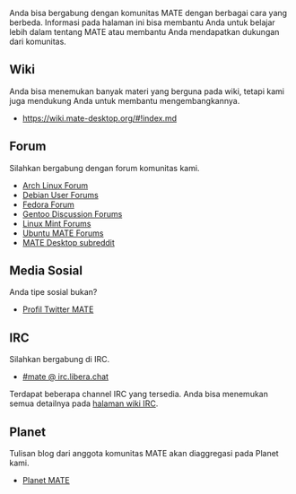 <!--
.. link:
.. description:
.. tags: Forum,Wiki,IRC,Planet
.. date: 2011-12-05 07:14:07
.. title: Komunitas
.. slug: community
-->

Anda bisa bergabung dengan komunitas MATE dengan berbagai cara yang berbeda. Informasi
pada halaman ini bisa membantu Anda untuk belajar lebih dalam tentang MATE atau membantu
Anda mendapatkan dukungan dari komunitas.

## Wiki

Anda bisa menemukan banyak materi yang berguna pada wiki, tetapi kami juga mendukung Anda untuk
membantu mengembangkannya.

  * <https://wiki.mate-desktop.org/#!index.md>

## Forum

Silahkan bergabung dengan forum komunitas kami.

  * [Arch Linux Forum](https://bbs.archlinux.org/)
  * [Debian User Forums](http://forums.debian.net/)
  * [Fedora Forum](https://fedoraforum.org/)
  * [Gentoo Discussion Forums](https://forums.gentoo.org/)
  * [Linux Mint Forums](https://forums.linuxmint.com/)
  * [Ubuntu MATE Forums](https://ubuntu-mate.community)
  * [MATE Desktop subreddit](https://www.reddit.com/r/MATEDesktop)

## Media Sosial

Anda tipe sosial bukan?

  * [Profil Twitter MATE](https://twitter.com/mate_desktop) 

## IRC

Silahkan bergabung di IRC.

  * [#mate @ irc.libera.chat](https://web.libera.chat/?#mate)

Terdapat beberapa channel IRC yang tersedia. Anda bisa menemukan semua detailnya pada 
[halaman wiki IRC](https://wiki.mate-desktop.org/#!pages/irc.md).

## Planet

Tulisan blog dari anggota komunitas MATE akan diaggregasi pada Planet kami.

  * [Planet MATE](https://planet.mate-desktop.org)


